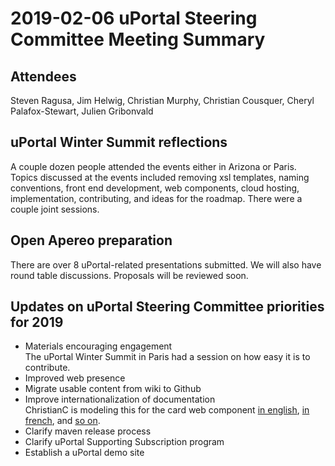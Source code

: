 # 2019-02-06 uPortal Steering Committee Meeting Summary

## Attendees
Steven Ragusa, Jim Helwig, Christian Murphy, Christian Cousquer, Cheryl Palafox-Stewart, Julien Gribonvald

## uPortal Winter Summit reflections
A couple dozen people attended the events either in Arizona or Paris. Topics discussed at the events included removing xsl templates, naming conventions, front end development, web components, cloud hosting, implementation, contributing, and ideas for the roadmap. There were a couple joint sessions.

## Open Apereo preparation
There are over 8 uPortal-related presentations submitted. We will also have round table discussions. Proposals will be reviewed soon. 

## Updates on uPortal Steering Committee priorities for 2019
* Materials encouraging engagement  
The uPortal Winter Summit in Paris had a session on how easy it is to contribute.
* Improved web presence  
* Migrate usable content from wiki to Github  
* Improve internationalization of documentation  
ChristianC is modeling this for the card web component [in english](https://uportal-contrib.github.io/CardWebComponents/), [in french](https://uportal-contrib.github.io/CardWebComponents/index_fr), and [so on](https://github.com/uPortal-contrib/CardWebComponents#supported-languages).
* Clarify maven release process  
* Clarify uPortal Supporting Subscription program  
* Establish a uPortal demo site  
